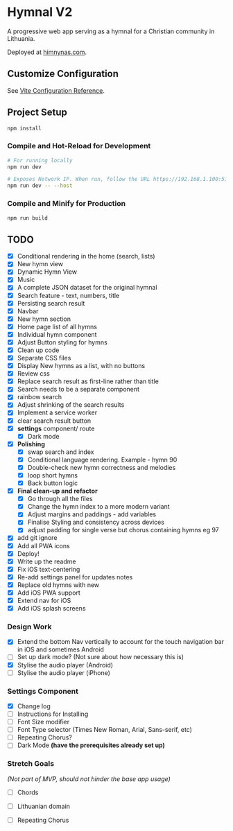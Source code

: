 # Hymnal V2
A progressive web app serving as a hymnal for a Christian community in Lithuania.

Deployed at [himnynas.com](https://himnynas.com/).

## Customize Configuration

See [Vite Configuration Reference](https://vitejs.dev/config/).

## Project Setup

```sh
npm install
```

### Compile and Hot-Reload for Development

```sh
# For running locally
npm run dev

# Exposes Network IP. When run, follow the URL https://192.168.1.100:5173/ on your mobile device for testing
npm run dev -- --host  
```

### Compile and Minify for Production

```sh
npm run build
```

## **TODO**

- [x]  Conditional rendering in the home (search, lists)
- [x]  New hymn view
- [x]  Dynamic Hymn View
- [x]  Music
- [x]  A complete JSON dataset for the original hymnal
- [x]  Search feature - text, numbers, title
- [x]  Persisting search result
- [x]  Navbar
- [x]  New hymn section
- [x]  Home page list of all hymns
- [x]  Individual hymn component
- [x]  Adjust Button styling for hymns
- [x]  Clean up code
- [x]  Separate CSS files
- [x]  Display New hymns as a list, with no buttons
- [x]  Review css
- [x]  Replace search result as first-line rather than title
- [x]  Search needs to be a separate component
- [x]  rainbow search
- [x]  Adjust shrinking of the search results
- [x]  Implement a service worker
- [x]  clear search result button
- [x]  **settings** component/ route
    - [x]  Dark mode
- [x]  **Polishing**
    - [x]  swap search and index
    - [x]  Conditional language rendering. Example - hymn 90
    - [x]  Double-check new hymn correctness and melodies
    - [x]  loop short hymns
    - [x]  Back button logic
- [x]  **Final clean-up and refactor**
    - [x]  Go through all the files
    - [x]  Change the hymn index to a more modern variant
    - [x]  Adjust margins and paddings - add variables
    - [x]  Finalise Styling and consistency across devices
    - [x]  adjust padding for single verse but chorus containing hymns eg 97
- [x]  add git ignore
- [x]  Add all PWA icons
- [x]  Deploy!
- [x]  Write up the readme
- [x]  Fix iOS text-centering
- [x]  Re-add settings panel for updates notes
- [x]  Replace old hymns with new
- [x]  Add iOS PWA support
- [x]  Extend nav for iOS
- [x]  Add iOS splash screens 

### Design Work

- [x]  Extend the bottom Nav vertically to account for the touch navigation bar in iOS and sometimes Android
- [ ]  Set up dark mode? (Not sure about how necessary this is)
- [x]  Stylise the audio player (Android)
- [ ]  Stylise the audio player (iPhone)

### Settings Component

- [x]  Change log
- [ ]  Instructions for Installing
- [ ]  Font Size modifier
- [ ]  Font Type selector (Times New Roman, Arial, Sans-serif, etc)
- [ ]  Repeating Chorus?
- [ ]  Dark Mode **(have the prerequisites already set up)**

### Stretch Goals

*(Not part of MVP, should not hinder the base app usage)*

- [ ]  Chords
- [ ]  Lithuanian domain
- [ ]  Repeating Chorus



